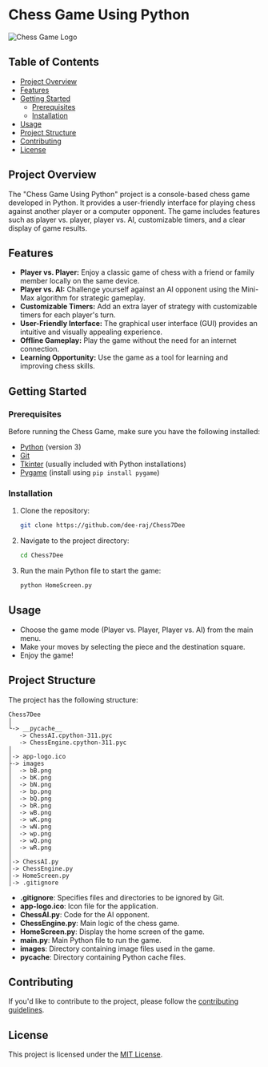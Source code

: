 
# Chess Game Using Python

![Chess Game Logo](app-logo.ico)

## Table of Contents

- [Project Overview](#project-overview)
- [Features](#features)
- [Getting Started](#getting-started)
  - [Prerequisites](#prerequisites)
  - [Installation](#installation)
- [Usage](#usage)
- [Project Structure](#project-structure)
- [Contributing](#contributing)
- [License](#license)

## Project Overview

The "Chess Game Using Python" project is a console-based chess game developed in Python. It provides a user-friendly interface for playing chess against another player or a computer opponent. The game includes features such as player vs. player, player vs. AI, customizable timers, and a clear display of game results.

## Features

- **Player vs. Player:** Enjoy a classic game of chess with a friend or family member locally on the same device.
- **Player vs. AI:** Challenge yourself against an AI opponent using the Mini-Max algorithm for strategic gameplay.
- **Customizable Timers:** Add an extra layer of strategy with customizable timers for each player's turn.
- **User-Friendly Interface:** The graphical user interface (GUI) provides an intuitive and visually appealing experience.
- **Offline Gameplay:** Play the game without the need for an internet connection.
- **Learning Opportunity:** Use the game as a tool for learning and improving chess skills.

## Getting Started

### Prerequisites

Before running the Chess Game, make sure you have the following installed:

- [Python](https://www.python.org/downloads/) (version 3)
- [Git](https://git-scm.com/downloads)
- [Tkinter](https://docs.python.org/3/library/tkinter.html) (usually included with Python installations)
- [Pygame](https://www.pygame.org/wiki/GettingStarted) (install using `pip install pygame`)

### Installation

1. Clone the repository:

   ```bash
   git clone https://github.com/dee-raj/Chess7Dee
   ```

2. Navigate to the project directory:

   ```bash
   cd Chess7Dee
   ```

3. Run the main Python file to start the game:

   ```bash
   python HomeScreen.py
   ```

## Usage

- Choose the game mode (Player vs. Player, Player vs. AI) from the main menu.
- Make your moves by selecting the piece and the destination square.
- Enjoy the game!

## Project Structure

The project has the following structure:

```
Chess7Dee
│
└-> __pycache__
   -> ChessAI.cpython-311.pyc
   -> ChessEngine.cpython-311.pyc
│
│-> app-logo.ico
├-> images
│  -> bB.png
│  -> bK.png
│  -> bN.png
│  -> bp.png
│  -> bQ.png
│  -> bR.png
│  -> wB.png
│  -> wK.png
│  -> wN.png
│  -> wp.png
│  -> wQ.png
│  -> wR.png
│
│-> ChessAI.py
│-> ChessEngine.py
│-> HomeScreen.py
│-> .gitignore
```

- **.gitignore**: Specifies files and directories to be ignored by Git.
- **app-logo.ico**: Icon file for the application.
- **ChessAI.py**: Code for the AI opponent.
- **ChessEngine.py**: Main logic of the chess game.
- **HomeScreen.py**: Display the home screen of the game.
- **main.py**: Main Python file to run the game.
- **images**: Directory containing image files used in the game.
- **__pycache__**: Directory containing Python cache files.

## Contributing

If you'd like to contribute to the project, please follow the [contributing guidelines](CONTRIBUTING.md).

## License

This project is licensed under the [MIT License](LICENSE).
